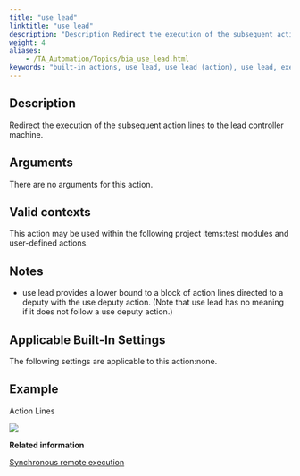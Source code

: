 ```yaml
--- 
title: "use lead"
linktitle: "use lead"
description: "Description Redirect the execution of the subsequent action lines to the lead controller machine. Arguments There are no arguments for this action. Valid contexts This action may be used within the ..."
weight: 4
aliases: 
    - /TA_Automation/Topics/bia_use_lead.html
keywords: "built-in actions, use lead, use lead (action), use lead, execute action lines on lead, execute test lines on lead machine, run action lines on lead machine, run test lines on lead"
---
```


## Description

Redirect the execution of the subsequent action lines to the lead controller machine.

## Arguments

There are no arguments for this action.

## Valid contexts

This action may be used within the following project items:test modules and user-defined actions.

## Notes

-   use lead provides a lower bound to a block of action lines directed to a deputy with the use deputy action. \(Note that use lead has no meaning if it does not follow a use deputy action.\)

## Applicable Built-In Settings

The following settings are applicable to this action:none.

## Example

Action Lines

![](/images/TA_Automation/Images/bia_use_lead_pgm.png)




**Related information**  


[Synchronous remote execution](/user-guide/test-execution/methods-of-test-execution/remote-test-execution/synchronous-remote-execution/)
